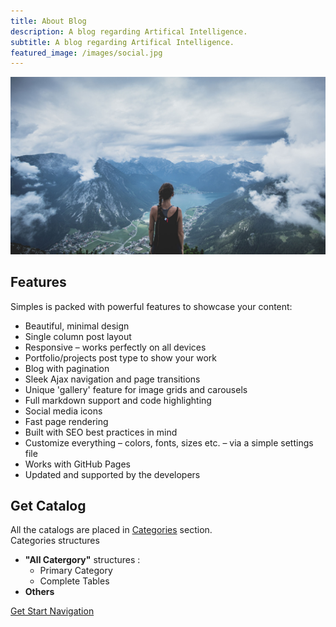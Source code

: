 ```yaml
---
title: About Blog
description: A blog regarding Artifical Intelligence.
subtitle: A blog regarding Artifical Intelligence.
featured_image: /images/social.jpg
---
```


![](/images/demo/Samples.jpg)

## Features

Simples is packed with powerful features to showcase your content:

* Beautiful, minimal design
* Single column post layout
* Responsive – works perfectly on all devices
* Portfolio/projects post type to show your work
* Blog with pagination
* Sleek Ajax navigation and page transitions
* Unique 'gallery' feature for image grids and carousels
* Full markdown support and code highlighting
* Social media icons
* Fast page rendering
* Built with SEO best practices in mind
* Customize everything – colors, fonts, sizes etc. – via a simple settings file
* Works with GitHub Pages
* Updated and supported by the developers

## Get Catalog

All the catalogs are placed in [Categories](https://glaciermelt.github.io/catalogs) section.<br />
Categories structures
* **"All Catergory"** structures :
    * Primary Category
    * Complete Tables
* **Others**

<a href="https://glaciermelt.github.io/category/all-category" class="button button--large">Get Start Navigation</a>

